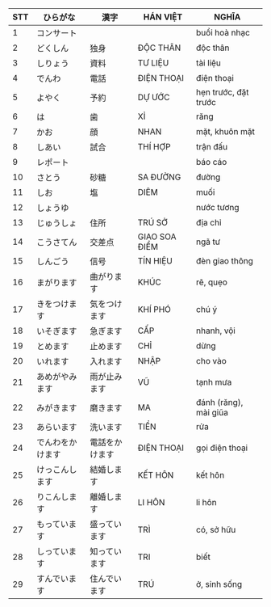 |STT|ひらがな|漢字|HÁN VIỆT|NGHĨA
|---|----|---|---|---|
1|コンサート|||buổi hoà nhạc|
2|どくしん|独身|ĐỘC THÂN|độc thân|
3|しりょう|資料|TƯ LIỆU|tài liệu|
4|でんわ|電話|ĐIỆN THOẠI|điện thoại|
5|よやく|予約|DỰ ƯỚC|hẹn trước, đặt trước|
6|は|歯|XỈ|răng|
7|かお|顔|NHAN|mặt, khuôn mặt|
8|しあい|試合|THÍ HỢP|trận đấu|
9|レポート|||báo cáo|
10|さとう|砂糖|SA ĐƯỜNG|đường|
11|しお|塩|DIÊM|muối|
12|しょうゆ|||nước tương|
13|じゅうしょ|住所|TRÚ SỞ|địa chỉ|
14|こうさてん|交差点|GIAO SOA ĐIỂM|ngã tư|
15|しんごう|信号|TÍN HIỆU|đèn giao thông|
16|まがります|曲がります|KHÚC|rẽ, quẹo|
17|きをつけます|気をつけます|KHÍ PHÓ|chú ý|
18|いそぎます|急ぎます|CẤP|nhanh, vội|
19|とめます|止めます|CHỈ|dừng|
20|いれます|入れます|NHẬP|cho vào|
21|あめがやみます|雨が止みます|VŨ|tạnh mưa|
22|みがきます|磨きます|MA|đánh (răng), mài giũa|
23|あらいます|洗います|TIỂN|rửa|
24|でんわをかけます|電話をかけます|ĐIỆN THOẠI|gọi điện thoại|
25|けっこんします|結婚します|KẾT HÔN|kết hôn|
26|りこんします|離婚します|LI HÔN|li hôn|
27|もっています|盛っています|TRÌ|có, sở hữu|
28|しっています|知っています|TRI|biết|
29|すんでいます|住んでいます|TRÚ|ở, sinh sống|